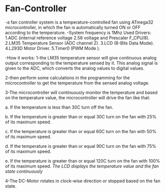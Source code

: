 # Fan-Controller
-a fan controller system is a temperature-controlled fan using ATmega32 microcontroller, in which the fan is automatically turned ON or OFF according to the 
temperature. 
-System frequency is 1Mhz
Used Drivers:
1.ADC (internal reference voltage 2.56 voltage and Prescaler F_CPU/8).
2.LM35 Temperature Sensor (ADC channel 2).
3.LCD (8-Bits Data Mode).
4.L293D Motor Driver.
5.Timer0 (PWM Mode ).

-How it works:
1-the LM35 temperature sensor will give continuous analog output corresponding to the temperature sensed by it. This analog signal is given to the ADC, which converts the analog values to digital values.

2-then perform some calculations in the programming for the microcontroller to get the temperature from the sensed analog voltage.

3-The microcontroller will continuously monitor the temperature and based on the temperature value, the microcontroller will drive the fan like that:

 a. If the temperature is less than 30C turn off the fan.

 b. If the temperature is greater than or equal 30C turn on the fan with 25% of its maximum speed. 

c. If the temperature is greater than or equal 60C turn on the fan with 50% of its maximum speed. 

d. If the temperature is greater than or equal 90C turn on the fan with 75% of its maximum speed.

e. If the temperature is greater than or equal 120C turn on the fan with 100% of its maximum speed.
*The LCD displays the temperature value and the fan state continuously*

4-The DC-Motor rotates in clock-wise direction or stopped based on 
the fan state.

